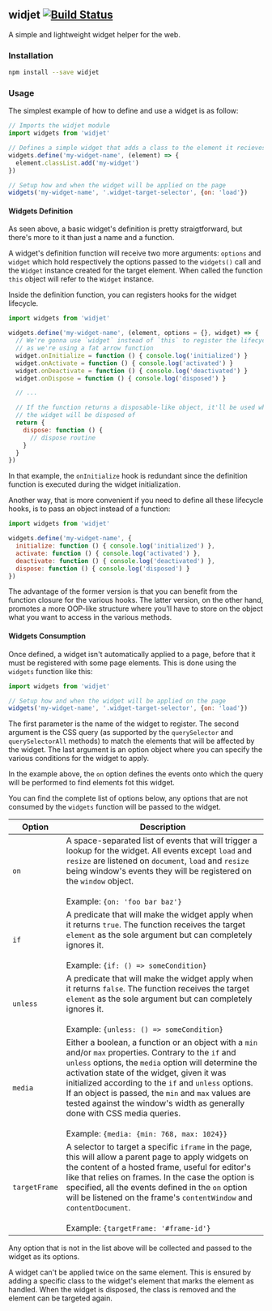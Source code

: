 ## widjet [![Build Status](https://travis-ci.org/abe33/widjet.svg?branch=master)](https://travis-ci.org/abe33/widjet)

A simple and lightweight widget helper for the web.

### Installation

```sh
npm install --save widjet
```

### Usage

The simplest example of how to define and use a widget is as follow:

```js
// Imports the widjet module
import widgets from 'widjet'

// Defines a simple widget that adds a class to the element it recieves
widgets.define('my-widget-name', (element) => {
  element.classList.add('my-widget')
})

// Setup how and when the widget will be applied on the page
widgets('my-widget-name', '.widget-target-selector', {on: 'load'})
```

#### Widgets Definition

As seen above, a basic widget's definition is pretty straigtforward, but there's more to it than just a name and a function.

A widget's definition function will receive two more arguments: `options` and `widget` which hold respectively the options passed to the `widgets()` call and the `Widget` instance created for the target element. When called the function `this` object will refer to the `Widget` instance.

Inside the definition function, you can registers hooks for the widget lifecycle.

```js
import widgets from 'widjet'

widgets.define('my-widget-name', (element, options = {}, widget) => {
  // We're gonna use `widget` instead of `this` to register the lifecycle hooks
  // as we're using a fat arrow function
  widget.onInitialize = function () { console.log('initialized') }
  widget.onActivate = function () { console.log('activated') }
  widget.onDeactivate = function () { console.log('deactivated') }
  widget.onDispose = function () { console.log('disposed') }

  // ...

  // If the function returns a disposable-like object, it'll be used when
  // the widget will be disposed of
  return {
    dispose: function () {
      // dispose routine
    }
  }
})
```

In that example, the `onInitialize` hook is redundant since the definition function is executed during the widget initialization.

Another way, that is more convenient if you need to define all these lifecycle hooks, is to pass an object instead of a function:

```js
import widgets from 'widjet'

widgets.define('my-widget-name', {
  initialize: function () { console.log('initialized') },
  activate: function () { console.log('activated') },
  deactivate: function () { console.log('deactivated') },
  dispose: function () { console.log('disposed') }
})
```

The advantage of the former version is that you can benefit from the function closure for the various hooks. The latter version, on the other hand, promotes a more OOP-like structure where you'll have to store on the object what you want to access in the various methods.

#### Widgets Consumption

Once defined, a widget isn't automatically applied to a page, before that it must be registered with some page elements. This is done using the `widgets` function like this:

```js
import widgets from 'widjet'

// Setup how and when the widget will be applied on the page
widgets('my-widget-name', '.widget-target-selector', {on: 'load'})
```

The first parameter is the name of the widget to register. The second argument is the CSS query (as supported by the `querySelector` and `querySelectorAll` methods) to match the elements that will be affected by the widget. The last argument is an option object where you can specify the various conditions for the widget to apply.

In the example above, the `on` option defines the events onto which the query will be performed to find elements fot this widget.

You can find the complete list of options below, any options that are not consumed by the `widgets` function will be passed to the widget.

|Option|Description|
|---|---|
|`on`| A space-separated list of events that will trigger a lookup for the widget. All events except `load` and `resize` are listened on `document`, `load` and `resize` being window's events they will be registered on the `window` object.<br/><br/>Example: `{on: 'foo bar baz'}`|
|`if`| A predicate that will make the widget apply when it returns `true`. The function receives the target `element` as the sole argument but can completely ignores it.<br/><br/>Example: `{if: () => someCondition}`|
|`unless`| A predicate that will make the widget apply when it returns `false`. The function receives the target `element` as the sole argument but can completely ignores it.<br/><br/>Example: `{unless: () => someCondition}`|
|`media`| Either a boolean, a function or an object with a `min` and/or `max` properties. Contrary to the `if` and `unless` options, the `media` option will determine the activation state of the widget, given it was initialized according to the `if` and `unless` options. If an object is passed, the `min` and `max` values are tested against the window's width as generally done with CSS media queries.<br/><br/>Example: `{media: {min: 768, max: 1024}}`|
|`targetFrame`| A selector to target a specific `iframe` in the page, this will allow a parent page to apply widgets on the content of a hosted frame, useful for editor's like that relies on frames. In the case the option is specified, all the events defined in the `on` option will be listened on the frame's `contentWindow` and `contentDocument`.<br/><br/>Example: `{targetFrame: '#frame-id'}`|

Any option that is not in the list above will be collected and passed to the widget as its options.

A widget can't be applied twice on the same element. This is ensured by adding a specific class to the widget's element that marks the element as handled. When the widget is disposed, the class is removed and the element can be targeted again.
